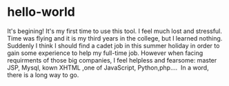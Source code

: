 # hello-world
It's begining!
It's my first time to use this tool. I feel much lost and stressful. Time was flying and it is my third years in the college, but
I learned nothing. Suddenly I think I should find a cadet job in this summer holiday in order to gain some experience to help my full-time job. However when facing requirments of those big companies, I feel helpless and fearsome: master JSP, Mysql, kown XHTML
,one of JavaScript, Python,php....  In a word, there is a long way to go.
